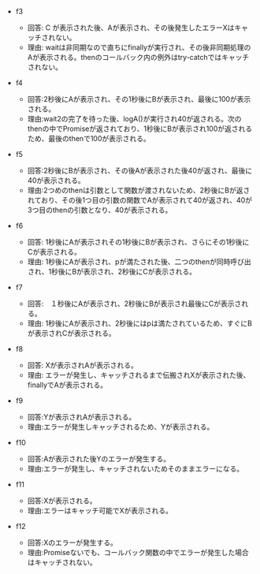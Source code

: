 - f3

  - 回答: C が表示された後、Aが表示され、その後発生したエラーXはキャッチされない。
  - 理由: waitは非同期なので直ちにfinallyが実行され、その後非同期処理のAが表示される。thenのコールバック内の例外はtry-catchではキャッチされない。

- f4

  - 回答:2秒後にAが表示され、その1秒後にBが表示され、最後に100が表示される。
  - 理由:wait2の完了を待った後、logA()が実行され40が返される。次のthenの中でPromiseが返されており、1秒後にBが表示され100が返されるため、最後のthenで100が表示される。

- f5

  - 回答:2秒後にBが表示され、その後Aが表示された後40が返され、最後に40が表示される。
  - 理由:2つめのthenは引数として関数が渡されないため、2秒後にBが返されており、その後1つ目の引数の関数でAが表示されて40が返され、40が3つ目のthenの引数となり、40が表示される。

- f6

  - 回答: 1秒後にAが表示されその1秒後にBが表示され、さらにその1秒後にCが表示される。
  - 理由: 1秒後にAが表示され、pが満たされた後、二つのthenが同時呼び出され、1秒後にBが表示され、2秒後にCが表示される。

- f7

  - 回答:　１秒後にAが表示され、2秒後にBが表示され最後にCが表示される。
  - 理由: 1秒後にAが表示され、2秒後にはpは満たされているため、すぐにBが表示されCが表示される。

- f8
  - 回答: Xが表示されAが表示される。
  - 理由: エラーが発生し、キャッチされるまで伝搬されXが表示された後、finallyでAが表示される。
- f9
  - 回答:Yが表示されAが表示される。
  - 理由:エラーが発生しキャッチされるため、Yが表示される。
- f10
  - 回答:Aが表示された後Yのエラーが発生する。
  - 理由:エラーが発生し、キャッチされないためそのままエラーになる。
- f11
  - 回答:Xが表示される。
  - 理由:エラーはキャッチ可能でXが表示される。
- f12
  - 回答:Xのエラーが発生する。
  - 理由:Promiseないでも、コールバック関数の中でエラーが発生した場合はキャッチされない。
